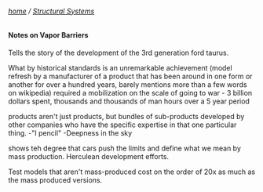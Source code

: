 ###### [home](/index.html) / [Structural Systems](/structuralsystems.html)

#### Notes on Vapor Barriers

Tells the story of the development of the 3rd generation ford taurus.

What by historical standards is an unremarkable achievement (model refresh by a manufacturer of a product that has been around in one form or another for over a hundred years, barely mentions more than a few words on wikipedia) required a mobilization on the scale of going to war - 3 billion dollars spent, thousands and thousands of man hours over a 5 year period

products aren't just products, but bundles of sub-products developed by other companies who have the specific expertise in that one particular thing.
-"I pencil"
-Deepness in the sky

shows teh degree that cars push the limits and define what we mean by mass production. Herculean development efforts.

Test models that aren't mass-produced cost on the order of 20x as much as the mass produced versions.

